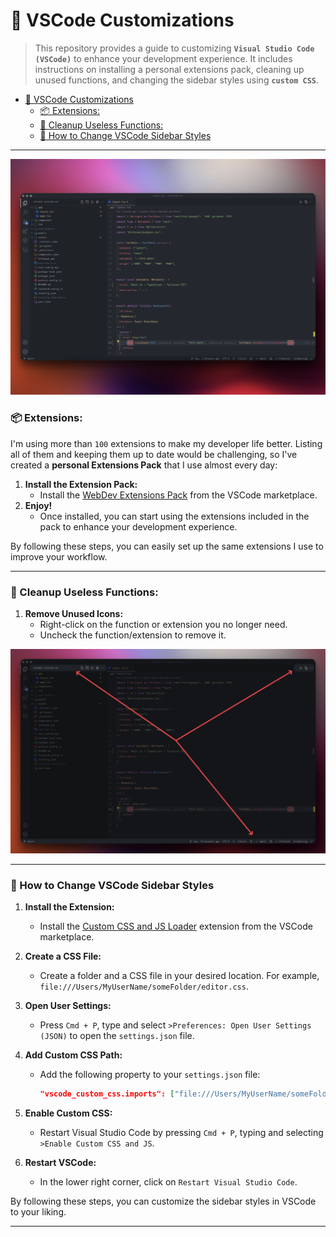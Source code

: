 # 🎨 VSCode Customizations

> This repository provides a guide to customizing **`Visual Studio Code (VSCode)`** to enhance your development experience. It includes instructions on installing a personal extensions pack, cleaning up unused functions, and changing the sidebar styles using **`custom CSS`**.

- [🎨 VSCode Customizations](#-vscode-customizations)
    - [📦 Extensions:](#-extensions)
    - [🧹 Cleanup Useless Functions:](#-cleanup-useless-functions)
    - [💅 How to Change VSCode Sidebar Styles](#-how-to-change-vscode-sidebar-styles)

---

![VSCode Workspace Preview](./images/vscode-workspace-preview.png)

### 📦 Extensions:

I'm using more than `100` extensions to make my developer life better. Listing all of them and keeping them up to date would be challenging, so I've created a **personal Extensions Pack** that I use almost every day:

1. **Install the Extension Pack:**
   - Install the [WebDev Extensions Pack](https://marketplace.visualstudio.com/items?itemName=SandStormDevBand.sandstorm-webdev-extensions-pack)  from the VSCode marketplace.
2. **Enjoy!**
   - Once installed, you can start using the extensions included in the pack to enhance your development experience.

By following these steps, you can easily set up the same extensions I use to improve your workflow.

---

### 🧹 Cleanup Useless Functions:

1. **Remove Unused Icons:**
	- Right-click on the function or extension you no longer need.
	- Uncheck the function/extension to remove it.

![VSCode Useless Functions Preview](./images/useless-functions-preview.png)

---

### 💅 How to Change VSCode Sidebar Styles

1. **Install the Extension:**
   - Install the [Custom CSS and JS Loader](https://marketplace.visualstudio.com/items?itemName=be5invis.vscode-custom-css) extension from the VSCode marketplace.

2. **Create a CSS File:**
   - Create a folder and a CSS file in your desired location. For example, `file:///Users/MyUserName/someFolder/editor.css`.

3. **Open User Settings:**
   - Press `Cmd + P`, type and select `>Preferences: Open User Settings (JSON)` to open the `settings.json` file.

4. **Add Custom CSS Path:**
   - Add the following property to your `settings.json` file:
     ```json
     "vscode_custom_css.imports": ["file:///Users/MyUserName/someFolder/editor.css"]
     ```

5. **Enable Custom CSS:**
   - Restart Visual Studio Code by pressing `Cmd + P`, typing and selecting `>Enable Custom CSS and JS`.

6. **Restart VSCode:**
   - In the lower right corner, click on `Restart Visual Studio Code`.

By following these steps, you can customize the sidebar styles in VSCode to your liking.

---
